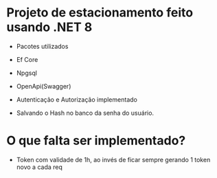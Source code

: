 # Projeto de estacionamento feito usando .NET 8

- Pacotes utilizados

- Ef Core
- Npgsql
- OpenApi(Swagger)
- Autenticação e Autorização implementado
- Salvando o Hash no banco da senha do usuário.


# O que falta ser implementado?

- Token com validade de 1h, ao invés de ficar sempre gerando 1 token novo a cada req


